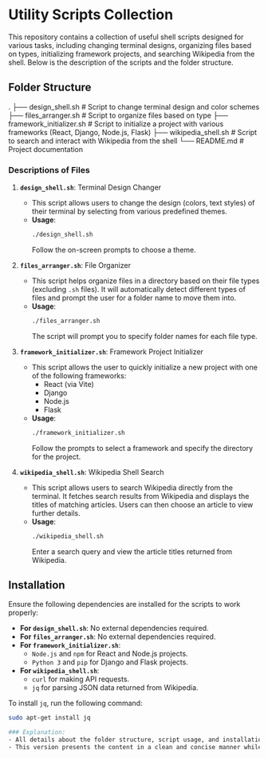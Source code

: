 # Utility Scripts Collection

This repository contains a collection of useful shell scripts designed for various tasks, including changing terminal designs, organizing files based on types, initializing framework projects, and searching Wikipedia from the shell. Below is the description of the scripts and the folder structure.

## Folder Structure

. ├── design_shell.sh # Script to change terminal design and color schemes ├── files_arranger.sh # Script to organize files based on type ├── framework_initializer.sh # Script to initialize a project with various frameworks (React, Django, Node.js, Flask) ├── wikipedia_shell.sh # Script to search and interact with Wikipedia from the shell └── README.md # Project documentation

### Descriptions of Files

1. **`design_shell.sh`**: Terminal Design Changer
   - This script allows users to change the design (colors, text styles) of their terminal by selecting from various predefined themes.
   - **Usage**:
     ```bash
     ./design_shell.sh
     ```
     Follow the on-screen prompts to choose a theme.

2. **`files_arranger.sh`**: File Organizer
   - This script helps organize files in a directory based on their file types (excluding `.sh` files). It will automatically detect different types of files and prompt the user for a folder name to move them into.
   - **Usage**:
     ```bash
     ./files_arranger.sh
     ```
     The script will prompt you to specify folder names for each file type.

3. **`framework_initializer.sh`**: Framework Project Initializer
   - This script allows the user to quickly initialize a new project with one of the following frameworks:
     - React (via Vite)
     - Django
     - Node.js
     - Flask
   - **Usage**:
     ```bash
     ./framework_initializer.sh
     ```
     Follow the prompts to select a framework and specify the directory for the project.

4. **`wikipedia_shell.sh`**: Wikipedia Shell Search
   - This script allows users to search Wikipedia directly from the terminal. It fetches search results from Wikipedia and displays the titles of matching articles. Users can then choose an article to view further details.
   - **Usage**:
     ```bash
     ./wikipedia_shell.sh
     ```
     Enter a search query and view the article titles returned from Wikipedia.

## Installation

Ensure the following dependencies are installed for the scripts to work properly:

- **For `design_shell.sh`**: No external dependencies required.
- **For `files_arranger.sh`**: No external dependencies required.
- **For `framework_initializer.sh`**:
  - `Node.js` and `npm` for React and Node.js projects.
  - `Python 3` and `pip` for Django and Flask projects.
- **For `wikipedia_shell.sh`**:
  - `curl` for making API requests.
  - `jq` for parsing JSON data returned from Wikipedia.

To install `jq`, run the following command:
```bash
sudo apt-get install jq

### Explanation:
- All details about the folder structure, script usage, and installation are encapsulated within a single code block for simplicity.
- This version presents the content in a clean and concise manner while maintaining clarity on how to use each script.
